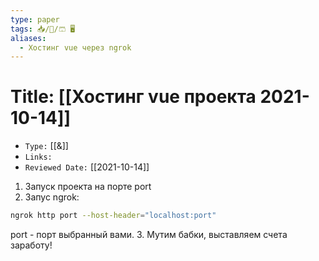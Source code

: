 ```yaml
---
type: paper
tags: 📥️/📜️/🩳 🖥️
aliases:
  - Хостинг vue через ngrok
---
```




# Title: **[[Хостинг vue проекта 2021-10-14]]**
- `Type:` [[&]]
- `Links:`
- `Reviewed Date:` [[2021-10-14]]

1. Запуск проекта на порте port
2. Запус ngrok:
```Bash
ngrok http port --host-header="localhost:port"
```
port - порт выбранный вами.
3. Мутим бабки, выставляем счета заработу!